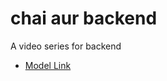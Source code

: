 # chai aur backend 

A video series for backend

- [Model Link](https://app.eraser.io/workspace/YtPqZ1VogxGy1jzIDkzj)
